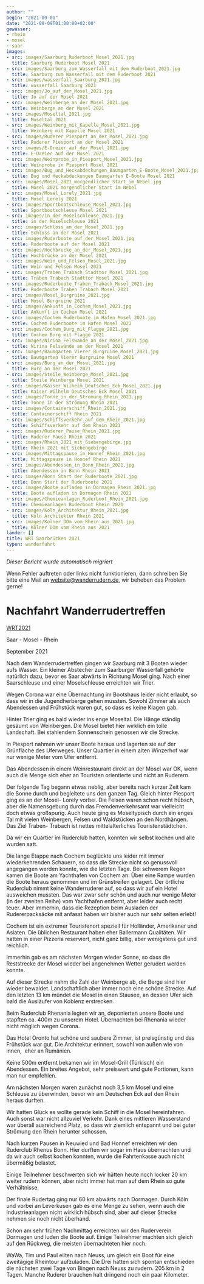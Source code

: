 ```yaml
---
author: ""
begin: "2021-09-01"
date: "2021-09-09T01:00:00+02:00"
gewässer:
- rhein
- mosel
- saar
images:
- src: images/Saarburg_Ruderboot_Mosel_2021.jpg
  title: Saarburg Ruderboot Mosel 2021
- src: images/Saarburg_zum_Wasserfall_mit_dem_Ruderboot_2021.jpg
  title: Saarburg zum Wasserfall mit dem Ruderboot 2021
- src: images/wasserfall_Saarburg_2021.jpg
  title: wasserfall Saarburg 2021
- src: images/Jo_auf_der_Mosel_2021.jpg
  title: Jo auf der Mosel 2021
- src: images/Weinberge_an_der_Mosel_2021.jpg
  title: Weinberge an der Mosel 2021
- src: images/Moseltal_2021.jpg
  title: Moseltal 2021
- src: images/Weinberg_mit_Kapelle_Mosel_2021.jpg
  title: Weinberg mit Kapelle Mosel 2021
- src: images/Ruderer_Piesport_an_der_Mosel_2021.jpg
  title: Ruderer Piesport an der Mosel 2021
- src: images/E-Dreier_auf_der_Mosel_2021.jpg
  title: E-Dreier auf der Mosel 2021
- src: images/Weinprobe_in_Piesport_Mosel_2021.jpg
  title: Weinprobe in Piesport Mosel 2021
- src: images/Bug_und_Heckabdeckungen_Baumgarten_E-Boote_Mosel_2021.jpg
  title: Bug und Heckabdeckungen Baumgarten E-Boote Mosel 2021
- src: images/Mosel_2021_morgendlicher_Start_im_Nebel.jpg
  title: Mosel 2021 morgendlicher Start im Nebel
- src: images/Mosel_Lorely_2021.jpg
  title: Mosel Lorely 2021
- src: images/Sportbootschleuse_Mosel_2021.jpg
  title: Sportbootschleuse Mosel 2021
- src: images/in_der_Moselschleuse_2021.jpg
  title: in der Moselschleuse 2021
- src: images/Schloss_an_der_Mosel_2021.jpg
  title: Schloss an der Mosel 2021
- src: images/Ruderboote_auf_der_Mosel_2021.jpg
  title: Ruderboote auf der Mosel 2021
- src: images/Hochbrucke_an_der_Mosel_2021.jpg
  title: Hochbrücke an der Mosel 2021
- src: images/Wein_und_Felsen_Mosel_2021.jpg
  title: Wein und Felsen Mosel 2021
- src: images/Traben_Trabach_Stadttor_Mosel_2021.jpg
  title: Traben Trabach Stadttor Mosel 2021
- src: images/Ruderboote_Traben_Trabach_Mosel_2021.jpg
  title: Ruderboote Traben Trabach Mosel 2021
- src: images/Mosel_Burgruine_2021.jpg
  title: Mosel Burgruine 2021
- src: images/Ankunft_in_Cochem_Mosel_2021.jpg
  title: Ankunft in Cochem Mosel 2021
- src: images/Cochem_Ruderboote_im_Hafen_Mosel_2021.jpg
  title: Cochem Ruderboote im Hafen Mosel 2021
- src: images/Cochem_Burg_mit_Flagge_2021.jpg
  title: Cochem Burg mit Flagge 2021
- src: images/Nirina_Felswande_an_der_Mosel_2021.jpg
  title: Nirina Felswände an der Mosel 2021
- src: images/Baumgarten_Vierer_Burgruine_Mosel_2021.jpg
  title: Baumgarten Vierer Burgruine Mosel 2021
- src: images/Burg_an_der_Mosel_2021.jpg
  title: Burg an der Mosel 2021
- src: images/Steile_Weinberge_Mosel_2021.jpg
  title: Steile Weinberge Mosel 2021
- src: images/Kaiser_Wilhelm_Deutsches_Eck_Mosel_2021.jpg
  title: Kaiser Wilhelm Deutsches Eck Mosel 2021
- src: images/Tonne_in_der_Stromung_Rhein_2021.jpg
  title: Tonne in der Strömung Rhein 2021
- src: images/Containerschiff_Rhein_2021.jpg
  title: Containerschiff Rhein 2021
- src: images/Schiffsverkehr_auf_dem_Rhein_2021.jpg
  title: Schiffsverkehr auf dem Rhein 2021
- src: images/Ruderer_Pause_Rhein_2021.jpg
  title: Ruderer Pause Rhein 2021
- src: images/Rhein_2021_mit_Siebengebirge.jpg
  title: Rhein 2021 mit Siebengebirge
- src: images/Mittagspause_in_Honnef_Rhein_2021.jpg
  title: Mittagspause in Honnef Rhein 2021
- src: images/Abendessen_in_Bonn_Rhein_2021.jpg
  title: Abendessen in Bonn Rhein 2021
- src: images/Bonn_Start_der_Ruderboote_2021.jpg
  title: Bonn Start der Ruderboote 2021
- src: images/Boote_aufladen_in_Dormagen_Rhein_2021.jpg
  title: Boote aufladen in Dormagen Rhein 2021
- src: images/Chemieanlagen_Ruderboot_Rhein_2021.jpg
  title: Chemieanlagen Ruderboot Rhein 2021
- src: images/Koln_Architektur_Rhein_2021.jpg
  title: Köln Architektur Rhein 2021
- src: images/Kolner_DOm_vom_Rhein_aus_2021.jpg
  title: Kölner DOm vom Rhein aus 2021
länder: []
title: WRT Saarbrücken 2021
typen: wanderfahrt
---
```



*Dieser Bericht wurde automatisch migriert*

Wenn Fehler auftreten oder links nicht funktionieren, dann schreiben Sie bitte eine Mail an website@wanderrudern.de, wir beheben das Problem gerne!



# Nachfahrt Wanderrudertreffen


[WRT2021](/berichte/2021/wrt_saarbrucken_2021)

Saar - Mosel - Rhein

September 2021

Nach dem Wanderrudertreffen gingen wir Saarburg mit 3 Booten wieder aufs Wasser. Ein kleiner Abstecher zum Saarburger Wasserfall gehörte natürlich dazu, bevor es Saar abwärts in Richtung Mosel ging. Nach einer Saarschleuse und einer Moselschleuse erreichten wir Trier.

Wegen Corona war eine Übernachtung im Bootshaus leider nicht erlaubt, so dass wir in die Jugendherberge gehen mussten. Sowohl Zimmer als auch Abendessen und Frühstück waren gut, so dass es keine Klagen gab.

Hinter Trier ging es bald wieder ins enge Moseltal. Die Hänge ständig gesäumt von Weinbergen. Die Mosel bietet hier wirklich ein tolle Landschaft. Bei stahlendem Sonnenschein genossen wir die Strecke.

In Piesport nahmen wir unser Boote heraus und lagerten sie auf der Grünfläche des Uferweges. Unser Quartier in einem alten Winzerhof war nur wenige Meter vom Ufer entfernt.

Das Abendessen in einem Weinrestaurant direkt an der Mosel war OK, wenn auch die Menge sich eher an Touristen orientierte und nicht an Ruderern.

Der folgende Tag begann etwas neblig, aber bereits nach kurzer Zeit kam die Sonne durch und begleitete uns den ganzen Tag. Gleich hinter Piesport ging es an der Mosel- Lorely vorbei. Die Felsen waren schon recht hübsch, aber die Namensgebung durch das Fremdenverkehrsamt war vielleicht doch etwas großspurig. Auch heute ging es Moseltypisch durch ein enges Tal mit vielen Weinbergen, Felsen und Waldstücken an den Nordhängen. Das Ziel Traben- Trabach ist nettes mittelalterliches Touristenstädtchen.

Da wir ein Quartier im Ruderclub hatten, konnten wir selbst kochen und alle wurden satt.

Die lange Etappe nach Cochem beglückte uns leider mit immer wiederkehrenden Schauern, so dass die Strecke nicht so genussvoll angegangen werden konnte, wie die letzten Tage. Bei schwerem Regen kamen die Boote am Yachthafen von Cochem an. Über eine Rampe wurden die Boote heraus genommen und im Grünstreifen gelagert. Der örtliche Ruderclub nimmt keine Wanderruderer auf, so dass wir auf ein Hotel ausweichen mussten. Das war zwar sehr schön und auch nur wenige Meter (in der zweiten Reihe) vom Yachthafen entfernt, aber leider auch recht teuer. Aber immerhin, dass die Rezeption beim Ausladen der Rudererpacksäcke mit anfasst haben wir bisher auch nur sehr selten erlebt!

Cochem ist ein extremer Touristenort speziell für Holländer, Amerikaner und Asiaten. Die üblichen Restaurant haben eher Ballermann Qualitäten. Wir hatten in einer Pizzeria reserviert, nicht ganz billig, aber wenigstens gut und reichlich.

Immerhin gab es am nächsten Morgen wieder Sonne, so dass die Reststrecke der Mosel wieder bei angenehmen Wetter gerudert werden konnte.

Auf dieser Strecke nahm die Zahl der Weinberge ab, die Berge sind hier wieder bewaldet. Landschaftlich aber immer noch eine schöne Strecke. Auf den letzten 13 km mündet die Mosel in einen Stausee, an dessen Ufer sich bald die Ausläufer von Koblenz erstrecken.

Beim Ruderclub Rhenania legten wir an, deponierten unsere Boote und stapften ca. 400m zu unserem Hotel. Übernachten bei Rhenania wieder nicht möglich wegen Corona.

Das Hotel Oronto hat schöne und saubere Zimmer, ist preisgünstig und das Frühstück war gut. Die Architektur erinnert, sowohl von außen wie von innen,  eher an Rumänien.

Keine 500m entfernt bekamen wir im Mosel-Grill (Türkisch) ein Abendessen. Ein breites Angebot, sehr preiswert und gute Portionen, kann man nur empfehlen.

Am nächsten Morgen waren zunächst noch 3,5 km Mosel und eine Schleuse zu überwinden, bevor wir am Deutschen Eck auf den Rhein heraus durften.

Wir hatten Glück es wollte gerade kein Schiff in die Mosel hereinfahren. Auch sonst war nicht allzuviel Verkehr. Dank eines mittleren Wasserstand war überall ausreichend Platz, so dass wir ziemlich entspannt und bei guter Strömung den Rhein herunter schossen.

Nach kurzen Pausen in Neuwied und Bad Honnef erreichten wir den Ruderclub Rhenus Bonn. Hier durften wir sogar im Haus übernachten und da wir auch selbst kochen konnten, wurde die Fahrtenkasse auch nicht übermäßig belastet.

Einige Teilnehmer beschwerten sich wir hätten heute noch locker 20 km weiter rudern können, aber nicht immer hat man auf dem Rhein so gute Verhältnisse.

Der finale Rudertag ging nur 60 km abwärts nach Dormagen. Durch Köln und vorbei an Leverkusen gab es eine Menge zu sehen, wenn auch die Industrieanlagen nicht wirklich hübsch sind, aber auf dieser Strecke nehmen sie noch nicht überhand.

Schon am sehr frühen Nachmittag erreichten wir den Ruderverein Dormagen und luden die Boote auf. Einige Teilnehmer machten sich gleich auf den Rückweg, die meisten übernachteten hier noch.

WaWa, Tim und Paul eilten nach Neuss, um gleich ein Boot für eine zweitägige Rheintour aufzuladen. Die Drei hatten sich spontan entschieden die nächsten zwei Tage von Bingen nach Neuss zu rudern. 205 km in 2 Tagen. Manche Ruderer brauchen halt dringend noch ein paar Kilometer.
